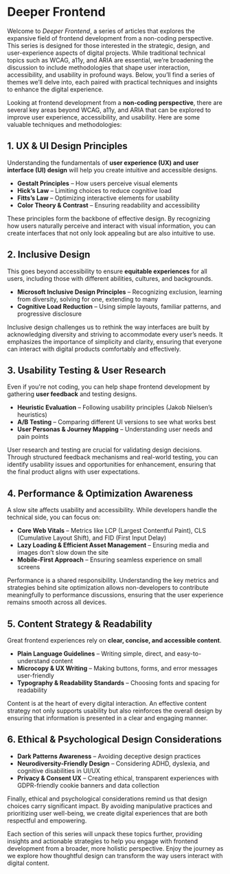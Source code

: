 # Deeper Frontend

Welcome to *Deeper Frontend*, a series of articles that explores the expansive field of frontend development from a non-coding perspective. This series is designed for those interested in the strategic, design, and user-experience aspects of digital projects. While traditional technical topics such as WCAG, a11y, and ARIA are essential, we’re broadening the discussion to include methodologies that shape user interaction, accessibility, and usability in profound ways. Below, you’ll find a series of themes we’ll delve into, each paired with practical techniques and insights to enhance the digital experience.

Looking at frontend development from a **non-coding perspective**, there are several key areas beyond WCAG, a11y, and ARIA that can be explored to improve user experience, accessibility, and usability. Here are some valuable techniques and methodologies:

## 1. UX & UI Design Principles
Understanding the fundamentals of **user experience (UX) and user interface (UI) design** will help you create intuitive and accessible designs.
- **Gestalt Principles** – How users perceive visual elements
- **Hick’s Law** – Limiting choices to reduce cognitive load
- **Fitts’s Law** – Optimizing interactive elements for usability
- **Color Theory & Contrast** – Ensuring readability and accessibility

These principles form the backbone of effective design. By recognizing how users naturally perceive and interact with visual information, you can create interfaces that not only look appealing but are also intuitive to use.

## 2. Inclusive Design
This goes beyond accessibility to ensure **equitable experiences** for all users, including those with different abilities, cultures, and backgrounds.
- **Microsoft Inclusive Design Principles** – Recognizing exclusion, learning from diversity, solving for one, extending to many
- **Cognitive Load Reduction** – Using simple layouts, familiar patterns, and progressive disclosure

Inclusive design challenges us to rethink the way interfaces are built by acknowledging diversity and striving to accommodate every user’s needs. It emphasizes the importance of simplicity and clarity, ensuring that everyone can interact with digital products comfortably and effectively.

## 3. Usability Testing & User Research
Even if you're not coding, you can help shape frontend development by gathering **user feedback** and testing designs.
- **Heuristic Evaluation** – Following usability principles (Jakob Nielsen’s heuristics)
- **A/B Testing** – Comparing different UI versions to see what works best
- **User Personas & Journey Mapping** – Understanding user needs and pain points

User research and testing are crucial for validating design decisions. Through structured feedback mechanisms and real-world testing, you can identify usability issues and opportunities for enhancement, ensuring that the final product aligns with user expectations.

## 4. Performance & Optimization Awareness
A slow site affects usability and accessibility. While developers handle the technical side, you can focus on:
- **Core Web Vitals** – Metrics like LCP (Largest Contentful Paint), CLS (Cumulative Layout Shift), and FID (First Input Delay)
- **Lazy Loading & Efficient Asset Management** – Ensuring media and images don’t slow down the site
- **Mobile-First Approach** – Ensuring seamless experience on small screens

Performance is a shared responsibility. Understanding the key metrics and strategies behind site optimization allows non-developers to contribute meaningfully to performance discussions, ensuring that the user experience remains smooth across all devices.

## 5. Content Strategy & Readability
Great frontend experiences rely on **clear, concise, and accessible content**.
- **Plain Language Guidelines** – Writing simple, direct, and easy-to-understand content
- **Microcopy & UX Writing** – Making buttons, forms, and error messages user-friendly
- **Typography & Readability Standards** – Choosing fonts and spacing for readability

Content is at the heart of every digital interaction. An effective content strategy not only supports usability but also reinforces the overall design by ensuring that information is presented in a clear and engaging manner.

## 6. Ethical & Psychological Design Considerations
- **Dark Patterns Awareness** – Avoiding deceptive design practices
- **Neurodiversity-Friendly Design** – Considering ADHD, dyslexia, and cognitive disabilities in UI/UX
- **Privacy & Consent UX** – Creating ethical, transparent experiences with GDPR-friendly cookie banners and data collection

Finally, ethical and psychological considerations remind us that design choices carry significant impact. By avoiding manipulative practices and prioritizing user well-being, we create digital experiences that are both respectful and empowering.

Each section of this series will unpack these topics further, providing insights and actionable strategies to help you engage with frontend development from a broader, more holistic perspective. Enjoy the journey as we explore how thoughtful design can transform the way users interact with digital content.